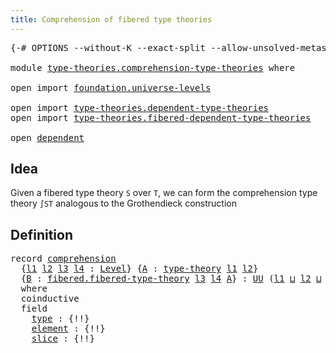 ```yaml
---
title: Comprehension of fibered type theories
---
```


<pre class="Agda"><a id="64" class="Symbol">{-#</a> <a id="68" class="Keyword">OPTIONS</a> <a id="76" class="Pragma">--without-K</a> <a id="88" class="Pragma">--exact-split</a> <a id="102" class="Pragma">--allow-unsolved-metas</a> <a id="125" class="Pragma">--guardedness</a> <a id="139" class="Symbol">#-}</a>

<a id="144" class="Keyword">module</a> <a id="151" href="type-theories.comprehension-type-theories.html" class="Module">type-theories.comprehension-type-theories</a> <a id="193" class="Keyword">where</a>

<a id="200" class="Keyword">open</a> <a id="205" class="Keyword">import</a> <a id="212" href="foundation.universe-levels.html" class="Module">foundation.universe-levels</a>

<a id="240" class="Keyword">open</a> <a id="245" class="Keyword">import</a> <a id="252" href="type-theories.dependent-type-theories.html" class="Module">type-theories.dependent-type-theories</a>
<a id="290" class="Keyword">open</a> <a id="295" class="Keyword">import</a> <a id="302" href="type-theories.fibered-dependent-type-theories.html" class="Module">type-theories.fibered-dependent-type-theories</a>

<a id="349" class="Keyword">open</a> <a id="354" href="type-theories.dependent-type-theories.html#722" class="Module">dependent</a>
</pre>
## Idea

Given a fibered type theory `S` over `T`, we can form the comprehension type theory `∫ST` analogous to the Grothendieck construction

## Definition

<pre class="Agda"><a id="535" class="Keyword">record</a> <a id="comprehension"></a><a id="542" href="type-theories.comprehension-type-theories.html#542" class="UnsolvedConstraint Record">comprehension</a>
  <a id="558" class="Symbol">{</a><a id="559" href="type-theories.comprehension-type-theories.html#559" class="Bound">l1</a> <a id="562" href="type-theories.comprehension-type-theories.html#562" class="Bound">l2</a> <a id="565" href="type-theories.comprehension-type-theories.html#565" class="Bound">l3</a> <a id="568" href="type-theories.comprehension-type-theories.html#568" class="Bound">l4</a> <a id="571" class="Symbol">:</a> <a id="573" href="Agda.Primitive.html#597" class="Postulate">Level</a><a id="578" class="Symbol">}</a> <a id="580" class="Symbol">{</a><a id="581" href="type-theories.comprehension-type-theories.html#581" class="Bound">A</a> <a id="583" class="Symbol">:</a> <a id="585" href="type-theories.dependent-type-theories.html#28238" class="Record">type-theory</a> <a id="597" href="type-theories.comprehension-type-theories.html#559" class="Bound">l1</a> <a id="600" href="type-theories.comprehension-type-theories.html#562" class="Bound">l2</a><a id="602" class="Symbol">}</a>
  <a id="606" class="Symbol">{</a><a id="607" href="type-theories.comprehension-type-theories.html#607" class="Bound">B</a> <a id="609" class="Symbol">:</a> <a id="611" href="type-theories.fibered-dependent-type-theories.html#27254" class="Record">fibered.fibered-type-theory</a> <a id="639" href="type-theories.comprehension-type-theories.html#565" class="Bound">l3</a> <a id="642" href="type-theories.comprehension-type-theories.html#568" class="Bound">l4</a> <a id="645" href="type-theories.comprehension-type-theories.html#581" class="Bound">A</a><a id="646" class="Symbol">}</a> <a id="648" class="Symbol">:</a> <a id="650" href="foundation-core.universe-levels.html#235" class="Primitive">UU</a> <a id="653" class="Symbol">(</a><a id="654" href="type-theories.comprehension-type-theories.html#559" class="Bound">l1</a> <a id="657" href="Agda.Primitive.html#810" class="Primitive Operator">⊔</a> <a id="659" href="type-theories.comprehension-type-theories.html#562" class="Bound">l2</a> <a id="662" href="Agda.Primitive.html#810" class="Primitive Operator">⊔</a> <a id="664" href="type-theories.comprehension-type-theories.html#565" class="Bound">l3</a> <a id="667" href="Agda.Primitive.html#810" class="Primitive Operator">⊔</a> <a id="669" href="type-theories.comprehension-type-theories.html#568" class="Bound">l4</a><a id="671" class="Symbol">)</a>
  <a id="675" class="Keyword">where</a>
  <a id="683" class="Keyword">coinductive</a>
  <a id="697" class="Keyword">field</a>
    <a id="comprehension.type"></a><a id="707" href="type-theories.comprehension-type-theories.html#707" class="Field">type</a> <a id="712" class="Symbol">:</a> <a id="714" class="UnsolvedMeta Hole">{!!}</a>
    <a id="comprehension.element"></a><a id="723" href="type-theories.comprehension-type-theories.html#723" class="Field">element</a> <a id="731" class="Symbol">:</a> <a id="733" class="UnsolvedMeta Hole">{!!}</a>
    <a id="comprehension.slice"></a><a id="742" href="type-theories.comprehension-type-theories.html#742" class="Field">slice</a> <a id="748" class="Symbol">:</a> <a id="750" class="UnsolvedMeta Hole">{!!}</a>
</pre>